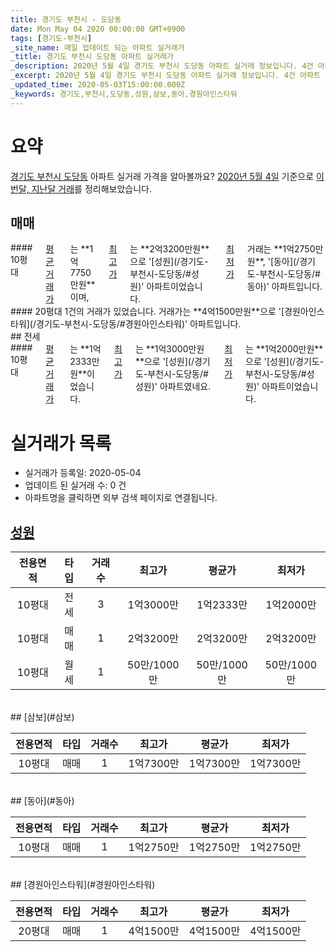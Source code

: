 ```yaml
---
title: 경기도 부천시 - 도당동
date: Mon May 04 2020 00:00:00 GMT+0900
tags: [경기도-부천시]
_site_name: 매일 업데이트 되는 아파트 실거래가
_title: 경기도 부천시 도당동 아파트 실거래가
_description: 2020년 5월 4일 경기도 부천시 도당동 아파트 실거래 정보입니다. 4건 아파트 정보가 있습니다.
_excerpt: 2020년 5월 4일 경기도 부천시 도당동 아파트 실거래 정보입니다. 4건 아파트 정보가 있습니다.
_updated_time: 2020-05-03T15:00:00.000Z
_keywords: 경기도,부천시,도당동,성원,삼보,동아,경원아인스타워
---
```





# 요약
<ins>경기도 부천시 도당동</ins> 아파트 실거래 가격을 알아볼까요? <ins>2020년 5월 4일</ins> 기준으로 <ins>이번달, 지난달 거래</ins>를 정리해보았습니다.

## 매매
<div class="container">
<div class="six columns" markdown="1">
#### 10평대
<ins>평균 거래가</ins>는 **1억7750만원**이며, <ins>최고가</ins>는 **2억3200만원**으로 '[성원](/경기도-부천시-도당동/#성원)' 아파트이었습니다. <ins>최저가</ins> 거래는 **1억2750만원**, '[동아](/경기도-부천시-도당동/#동아)' 아파트입니다.
</div>
<div class="six columns" markdown="1">
#### 20평대
1건의 거래가 있었습니다. 거래가는 **4억1500만원**으로 '[경원아인스타워](/경기도-부천시-도당동/#경원아인스타워)' 아파트입니다.
</div>
</div>
## 전세
<div class="container">
<div class="twelve columns" markdown="1">
#### 10평대
<ins>평균 거래가</ins>는 **1억2333만원**이었습니다. <ins>최고가</ins>는 **1억3000만원**으로 '[성원](/경기도-부천시-도당동/#성원)' 아파트였네요. <ins>최저가</ins>는 **1억2000만원**으로 '[성원](/경기도-부천시-도당동/#성원)' 아파트이었습니다.
</div>
</div>



# 실거래가 목록
- 실거래가 등록일: 2020-05-04
- 업데이트 된 실거래 수: 0 건
- 아파트명을 클릭하면 외부 검색 페이지로 연결됩니다.

## [성원](#성원)

|전용면적|타입|거래수|최고가|평균가|최저가|
|:---:|:---:|:---:|:---:|:---:|:---:|
|10평대|<span class="deal-type-2">전세</span>|3|1억3000만|1억2333만|1억2000만|
|10평대|<span class="deal-type-1">매매</span>|1|2억3200만|2억3200만|2억3200만|
|10평대|<span class="deal-type-3">월세</span>|1|50만/1000만|50만/1000만|50만/1000만|

<br/>
## [삼보](#삼보)

|전용면적|타입|거래수|최고가|평균가|최저가|
|:---:|:---:|:---:|:---:|:---:|:---:|
|10평대|<span class="deal-type-1">매매</span>|1|1억7300만|1억7300만|1억7300만|

<br/>
## [동아](#동아)

|전용면적|타입|거래수|최고가|평균가|최저가|
|:---:|:---:|:---:|:---:|:---:|:---:|
|10평대|<span class="deal-type-1">매매</span>|1|1억2750만|1억2750만|1억2750만|

<br/>
## [경원아인스타워](#경원아인스타워)

|전용면적|타입|거래수|최고가|평균가|최저가|
|:---:|:---:|:---:|:---:|:---:|:---:|
|20평대|<span class="deal-type-1">매매</span>|1|4억1500만|4억1500만|4억1500만|

<br/>



